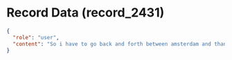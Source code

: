 # Record Data (record_2431)

```json
{
  "role": "user",
  "content": "So i have to go back and forth between amsterdam and thanjavur now. Okay. "
}
```
